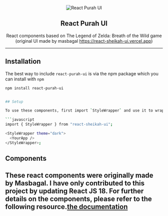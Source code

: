 <div align="center">

![React Purah UI](/logo.png)
## React Purah UI
React components based on The Legend of Zelda: Breath of the Wild game (original UI made by masbagal https://react-sheikah-ui.vercel.app)
</div>

---
## Installation
The best way to include `react-purah-ui` is via the npm
package which you can install with `npm`

```bash
npm install react-purah-ui


## Setup

To use these components, first import `StyleWrapper` and use it to wrap your page or your app.

```javascript
import { StyleWrapper } from "react-sheikah-ui";

<StyleWrapper theme="dark">
  <YourApp />
</StyleWrapper>;
```

## Components 
These react components were originally made by Masbagal. I have only contributed to this project by updating React JS 18. For further details on the components, please refer to the following resource.[the documentation](https://react-sheikah-ui.vercel.app)
---